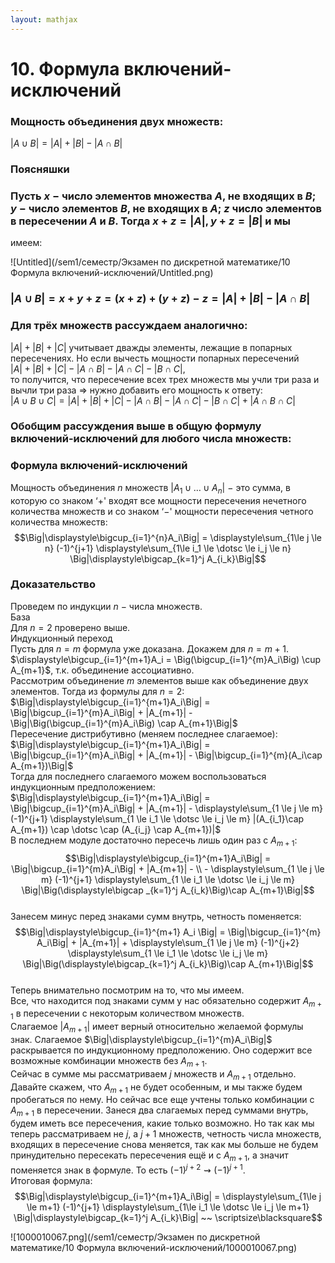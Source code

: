 ```yaml
---  
layout: mathjax  
---  
```

  
# 10. Формула включений-исключений  
  
### Мощность объединения двух множеств:  
$|A \cup B| = |A| + |B| - |A \cap B|$  
  
### Поясняшки  
  
### Пусть $x~-$ число элементов множества $A$, не входящих в $B$; $y~-$ число элементов $B$, не входящих в $A$; $z$   число элементов в пересечении $A$ и $B$. Тогда $x + z = |A|, y + z = |B|$ и мы  
имеем:  
  
![Untitled](/sem1/семестр/Экзамен по дискретной математике/10 Формула включений-исключений/Untitled.png)  
  
### $|A \cup B| = x + y + z = (x + z) + (y + z) − z =|A| + |B| − |A \cap B|$  
  
### Для трёх множеств рассуждаем аналогично:  
$|A| + |B| + |C|$  учитывает дважды элементы, лежащие в попарных пересечениях. Но если вычесть мощности попарных пересечений  
$|A|+|B|+|C|−|A∩B|−|A∩C|−|B∩C|$,  
то получится, что пересечение всех трех множеств мы учли три раза и вычли три раза $\Rightarrow$ нужно добавить его мощность к ответу:  
$|A ∪ B ∪ C| = |A| + |B| + |C| − |A ∩ B| − |A ∩ C| − |B ∩ C| + |A ∩ B ∩ C|$  
  
### Обобщим рассуждения выше в общую формулу включений-исключений для любого числа множеств:  
  
### Формула включений-исключений  
Мощность объединения $n$ множеств $|A_1∪\dotsc ∪A_n|~−$ это сумма, в которую со знаком ‘$+$' входят все мощности пересечения нечетного количества множеств и со знаком ‘$−$' мощности пересечения четного количества множеств:  
$$\Big|\displaystyle\bigcup_{i=1}^{n}A_i\Big| = \displaystyle\sum_{1\le j \le n} (-1)^{j+1}  
\displaystyle\sum_{1\le i_1 \le \dotsc \le i_j \le n} \Big|\displaystyle\bigcap_{k=1}^j A_{i_k}\Big|$$  
  
### Доказательство  
Проведем по индукции $n~-$ числа множеств.  
База  
Для $n = 2$ проверено выше.  
Индукционный переход  
Пусть для $n=m$ формула уже доказана. Докажем для $n = m+1$.  
$\displaystyle\bigcup_{i=1}^{m+1}A_i = \Big(\bigcup_{i=1}^{m}A_i\Big) \cup A_{m+1}$, т.к. объединение ассоциативно.  
Рассмотрим объединение $m$ элементов выше как объединение двух элементов. Тогда из формулы для $n = 2$:  
$\Big|\displaystyle\bigcup_{i=1}^{m+1}A_i\Big| = \Big|\bigcup_{i=1}^{m}A_i\Big| + |A_{m+1}| - \Big|\Big(\bigcup_{i=1}^{m}A_i\Big) \cap A_{m+1}\Big|$  
Пересечение дистрибутивно (меняем последнее слагаемое):  
$\Big|\displaystyle\bigcup_{i=1}^{m+1}A_i\Big| = \Big|\bigcup_{i=1}^{m}A_i\Big| + |A_{m+1}| - \Big|\bigcup_{i=1}^{m}(A_i\cap A_{m+1})\Big|$  
Тогда для последнего слагаемого можем воспользоваться индукционным предположением:  
$\Big|\displaystyle\bigcup_{i=1}^{m+1}A_i\Big| = \Big|\bigcup_{i=1}^{m}A_i\Big| + |A_{m+1}| -  \displaystyle\sum_{1 \le j \le m} (-1)^{j+1} \displaystyle\sum_{1 \le i_1 \le \dotsc \le i_j \le m} |(A_{i_1}\cap A_{m+1}) \cap \dotsc \cap (A_{i_j} \cap A_{m+1})|$  
В последнем модуле достаточно пересечь лишь один раз с $A_{m+1}$:  
$$\Big|\displaystyle\bigcup_{i=1}^{m+1}A_i\Big| = \Big|\bigcup_{i=1}^{m}A_i\Big| + |A_{m+1}| - \\ - \displaystyle\sum_{1 \le j \le m} (-1)^{j+1} \displaystyle\sum_{1 \le i_1 \le \dotsc \le i_j \le m} \Big|\Big(\displaystyle\bigcap _{k=1}^j A_{i_k}\Big)\cap A_{m+1}\Big|$$  
Занесем минус перед знаками сумм внутрь, четность поменяется:  
$$\Big|\displaystyle\bigcup_{i=1}^{m+1} A_i \Big| = \Big|\bigcup_{i=1}^{m} A_i\Big| + |A_{m+1}| + \displaystyle\sum_{1 \le j \le m} (-1)^{j+2} \displaystyle\sum_{1 \le i_1 \le \dotsc \le i_j \le m} \Big|\Big(\displaystyle\bigcap_{k=1}^j A_{i_k}\Big)\cap A_{m+1}\Big|$$  
Теперь внимательно посмотрим на то, что мы имеем.  
Все, что находится под знаками сумм у нас обязательно содержит $A_{m+1}$ в пересечении с некоторым количеством множеств.  
Слагаемое $|A_{m+1}|$ имеет верный относительно желаемой формулы знак. Слагаемое $\Big|\displaystyle\bigcup_{i=1}^{m}A_i\Big|$  раскрывается по индукционному предположению. Оно содержит все возможные комбинации множеств без $A_{m+1}$.  
Сейчас в сумме мы рассматриваем $j$ множеств и $A_{m+1}$ отдельно. Давайте скажем, что $A_{m+1}$ не будет особенным, и мы также будем пробегаться по нему. Но сейчас все еще учтены только комбинации с $A_{m+1}$ в пересечении. Занеся два слагаемых перед суммами внутрь, будем иметь все пересечения, какие только возможно. Но так как мы теперь рассматриваем не $j$, а $j+1$ множеств, четность числа множеств, входящих в пересечение снова меняется, так как мы больше не будем принудительно пересекать пересечения ещё и с $A_{m+1}$, а значит поменяется знак в формуле. То есть $(-1)^{j+2} \rightsquigarrow (-1)^{j+1}$.  
Итоговая формула:  
$$\Big|\displaystyle\bigcup_{i=1}^{m+1}A_i\Big|  
 = \displaystyle\sum_{1\le j \le m+1} (-1)^{j+1}  
\displaystyle\sum_{1\le i_1 \le \dotsc \le i_j \le m+1} \Big|\displaystyle\bigcap_{k=1}^j A_{i_k}\Big| ~~  \scriptsize\blacksquare$$  
  
![1000010067.png](/sem1/семестр/Экзамен по дискретной математике/10 Формула включений-исключений/1000010067.png)  
